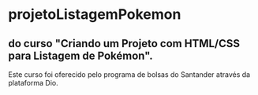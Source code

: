 # projetoListagemPokemon
## do curso "Criando um Projeto com HTML/CSS para Listagem de Pokémon".
Este curso foi oferecido pelo programa de bolsas do Santander através da plataforma Dio.
